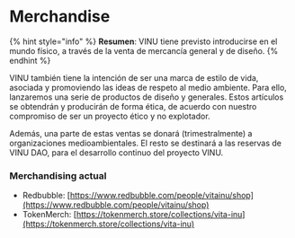 # Merchandise

{% hint style="info" %}
**Resumen**: VINU tiene previsto introducirse en el mundo físico, a través de la venta de mercancía general y de diseño.
{% endhint %}

VINU también tiene la intención de ser una marca de estilo de vida, asociada y promoviendo las ideas de respeto al medio ambiente. Para ello, lanzaremos una serie de productos de diseño y generales. Estos artículos se obtendrán y producirán de forma ética, de acuerdo con nuestro compromiso de ser un proyecto ético y no explotador.

Además, una parte de estas ventas se donará (trimestralmente) a organizaciones medioambientales. El resto se destinará a las reservas de VINU DAO, para el desarrollo continuo del proyecto VINU.

### Merchandising actual

* Redbubble: [https://www.redbubble.com/people/vitainu/shop](https://www.redbubble.com/people/vitainu/shop)
* TokenMerch: [https://tokenmerch.store/collections/vita-inu](https://tokenmerch.store/collections/vita-inu)

